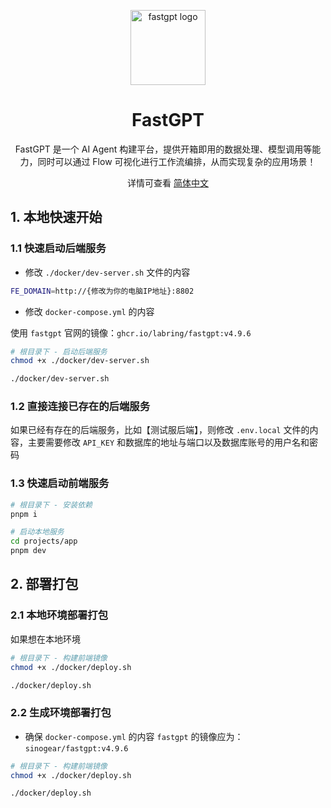 <div align="center">

<a href="https://tryfastgpt.ai/"><img src="/.github/imgs/logo.svg" width="120" height="120" alt="fastgpt logo"></a>

# FastGPT
FastGPT 是一个 AI Agent 构建平台，提供开箱即用的数据处理、模型调用等能力，同时可以通过 Flow 可视化进行工作流编排，从而实现复杂的应用场景！

详情可查看 <a href="./README.md">简体中文</a>
</div>


## 1. 本地快速开始
### 1.1 快速启动后端服务
- 修改 `./docker/dev-server.sh` 文件的内容

```bash
FE_DOMAIN=http://{修改为你的电脑IP地址}:8802
```

- 修改 `docker-compose.yml` 的内容

使用 `fastgpt` 官网的镜像：`ghcr.io/labring/fastgpt:v4.9.6`

```bash
# 根目录下 - 启动后端服务
chmod +x ./docker/dev-server.sh

./docker/dev-server.sh
```

### 1.2 直接连接已存在的后端服务
如果已经有存在的后端服务，比如【测试服后端】，则修改 `.env.local` 文件的内容，主要需要修改 `API_KEY` 和数据库的地址与端口以及数据库账号的用户名和密码


### 1.3 快速启动前端服务
```bash
# 根目录下 - 安装依赖
pnpm i

# 启动本地服务
cd projects/app
pnpm dev
```

## 2. 部署打包
### 2.1 本地环境部署打包
如果想在本地环境
```bash
# 根目录下 - 构建前端镜像
chmod +x ./docker/deploy.sh

./docker/deploy.sh
```

### 2.2 生成环境部署打包
- 确保 `docker-compose.yml` 的内容
`fastgpt` 的镜像应为：`sinogear/fastgpt:v4.9.6`

```bash
# 根目录下 - 构建前端镜像
chmod +x ./docker/deploy.sh

./docker/deploy.sh 
```